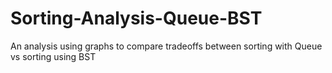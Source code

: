 # Sorting-Analysis-Queue-BST
An analysis using graphs to compare tradeoffs between sorting with Queue vs sorting using BST 
